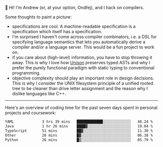 :wave: Hi! I'm Andrew (or, at your option, Ondřej), and I hack on compilers. 

Some thoughts to paint a picture:
- specifications are cool. A machine-readable specification is a specification which itself has a specification.
- I'm surprised I haven't come across compiler combinators, i.e. a DSL for specifying language semantics that lets you automatically derive a compiler and/or a language server. This would be a fun project to work on.
- if you care about (high-level) information, you have to stop throwing it away. This is why I love how [Unison](https://github.com/unisonweb/unison) preserves typed ASTs and why I prefer the purely functional paradigm with static typing to conventional programming.
- objective complexity should play an important role in design decisions. This is why I consider the UNIX filesystem principle of a unified rooted tree to be cleaner than drive letter assignment and the reason why I dislike languages like C++.

---

Here's an overview of coding time for the past seven days spent in personal projects and coursework:
<!--START_SECTION:waka-->

```txt
YAML             3 hrs 39 mins   ████████████░░░░░░░░░░░░░   48.24 %
Java             1 hr 26 mins    ████▓░░░░░░░░░░░░░░░░░░░░   19.04 %
TypeScript       51 mins         ██▓░░░░░░░░░░░░░░░░░░░░░░   11.30 %
Other            28 mins         █▓░░░░░░░░░░░░░░░░░░░░░░░   06.38 %
Python           26 mins         █▒░░░░░░░░░░░░░░░░░░░░░░░   05.79 %
```

<!--END_SECTION:waka-->

<!--
**viluon/viluon** is a ✨ _special_ ✨ repository because its `README.md` (this file) appears on your GitHub profile.

Here are some ideas to get you started:

- 🔭 I’m currently working on ...
- 🌱 I’m currently learning ...
- 👯 I’m looking to collaborate on ...
- 🤔 I’m looking for help with ...
- 💬 Ask me about ...
- 📫 How to reach me: ...
- 😄 Pronouns: ...
- ⚡ Fun fact: ...
-->
